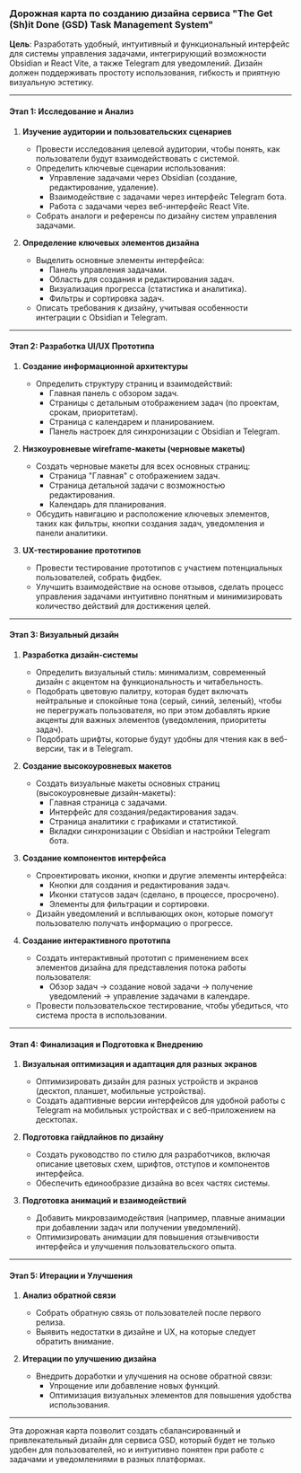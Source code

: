 ### Дорожная карта по созданию дизайна сервиса **"The Get (Sh)it Done (GSD) Task Management System"**

**Цель**: Разработать удобный, интуитивный и функциональный интерфейс для системы управления задачами, интегрирующий возможности Obsidian и React Vite, а также Telegram для уведомлений. Дизайн должен поддерживать простоту использования, гибкость и приятную визуальную эстетику.

---

#### **Этап 1: Исследование и Анализ**

1. **Изучение аудитории и пользовательских сценариев**
   - Провести исследования целевой аудитории, чтобы понять, как пользователи будут взаимодействовать с системой.
   - Определить ключевые сценарии использования:
     - Управление задачами через Obsidian (создание, редактирование, удаление).
     - Взаимодействие с задачами через интерфейс Telegram бота.
     - Работа с задачами через веб-интерфейс React Vite.
   - Собрать аналоги и референсы по дизайну систем управления задачами.

2. **Определение ключевых элементов дизайна**
   - Выделить основные элементы интерфейса:
     - Панель управления задачами.
     - Область для создания и редактирования задач.
     - Визуализация прогресса (статистика и аналитика).
     - Фильтры и сортировка задач.
   - Описать требования к дизайну, учитывая особенности интеграции с Obsidian и Telegram.

---

#### **Этап 2: Разработка UI/UX Прототипа**

1. **Создание информационной архитектуры**
   - Определить структуру страниц и взаимодействий:
     - Главная панель с обзором задач.
     - Страницы с детальным отображением задач (по проектам, срокам, приоритетам).
     - Страница с календарем и планированием.
     - Панель настроек для синхронизации с Obsidian и Telegram.

2. **Низкоуровневые wireframe-макеты (черновые макеты)**
   - Создать черновые макеты для всех основных страниц:
     - Страница "Главная" с отображением задач.
     - Страница детальной задачи с возможностью редактирования.
     - Календарь для планирования.
   - Обсудить навигацию и расположение ключевых элементов, таких как фильтры, кнопки создания задач, уведомления и панели аналитики.

3. **UX-тестирование прототипов**
   - Провести тестирование прототипов с участием потенциальных пользователей, собрать фидбек.
   - Улучшить взаимодействие на основе отзывов, сделать процесс управления задачами интуитивно понятным и минимизировать количество действий для достижения целей.

---

#### **Этап 3: Визуальный дизайн**

1. **Разработка дизайн-системы**
   - Определить визуальный стиль: минимализм, современный дизайн с акцентом на функциональность и читабельность.
   - Подобрать цветовую палитру, которая будет включать нейтральные и спокойные тона (серый, синий, зеленый), чтобы не перегружать пользователя, но при этом добавлять яркие акценты для важных элементов (уведомления, приоритеты задач).
   - Подобрать шрифты, которые будут удобны для чтения как в веб-версии, так и в Telegram.

2. **Создание высокоуровневых макетов**
   - Создать визуальные макеты основных страниц (высокоуровневые дизайн-макеты):
     - Главная страница с задачами.
     - Интерфейс для создания/редактирования задач.
     - Страница аналитики с графиками и статистикой.
     - Вкладки синхронизации с Obsidian и настройки Telegram бота.

3. **Создание компонентов интерфейса**
   - Спроектировать иконки, кнопки и другие элементы интерфейса:
     - Кнопки для создания и редактирования задач.
     - Иконки статусов задач (сделано, в процессе, просрочено).
     - Элементы для фильтрации и сортировки.
   - Дизайн уведомлений и всплывающих окон, которые помогут пользователю получать информацию о прогрессе.

4. **Создание интерактивного прототипа**
   - Создать интерактивный прототип с применением всех элементов дизайна для представления потока работы пользователя:
     - Обзор задач → создание новой задачи → получение уведомлений → управление задачами в календаре.
   - Провести пользовательское тестирование, чтобы убедиться, что система проста в использовании.

---

#### **Этап 4: Финализация и Подготовка к Внедрению**

1. **Визуальная оптимизация и адаптация для разных экранов**
   - Оптимизировать дизайн для разных устройств и экранов (десктоп, планшет, мобильные устройства).
   - Создать адаптивные версии интерфейсов для удобной работы с Telegram на мобильных устройствах и с веб-приложением на десктопах.

2. **Подготовка гайдлайнов по дизайну**
   - Создать руководство по стилю для разработчиков, включая описание цветовых схем, шрифтов, отступов и компонентов интерфейса.
   - Обеспечить единообразие дизайна во всех частях системы.

3. **Подготовка анимаций и взаимодействий**
   - Добавить микровзаимодействия (например, плавные анимации при добавлении задач или получении уведомлений).
   - Оптимизировать анимации для повышения отзывчивости интерфейса и улучшения пользовательского опыта.

---

#### **Этап 5: Итерации и Улучшения**

1. **Анализ обратной связи**
   - Собрать обратную связь от пользователей после первого релиза.
   - Выявить недостатки в дизайне и UX, на которые следует обратить внимание.

2. **Итерации по улучшению дизайна**
   - Внедрить доработки и улучшения на основе обратной связи:
     - Упрощение или добавление новых функций.
     - Оптимизация визуальных элементов для повышения удобства использования.

---

Эта дорожная карта позволит создать сбалансированный и привлекательный дизайн для сервиса GSD, который будет не только удобен для пользователей, но и интуитивно понятен при работе с задачами и уведомлениями в разных платформах.